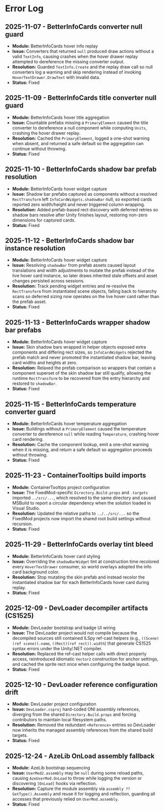 # Error Log

## 2025-11-07 - BetterInfoCards converter null guard
- **Module:** BetterInfoCards hover info replay
- **Issue:** Converters that returned `null` produced draw actions without a valid `TextInfo`, causing crashes when the hover drawer replay attempted to dereference the missing converter output.
- **Resolution:** Guarded `TextInfo.Create` and the replay draw call so null converters log a warning and skip rendering instead of invoking `HoverTextDrawer.DrawText` with invalid data.
- **Status:** Fixed

## 2025-11-09 - BetterInfoCards title converter null guard
- **Module:** BetterInfoCards hover title aggregation
- **Issue:** Countable prefabs missing a `PrimaryElement` caused the title converter to dereference a null component while computing `Units`, crashing the hover drawer replay.
- **Resolution:** Cached the `PrimaryElement`, logged a one-shot warning when absent, and returned a safe default so the aggregation can continue without throwing.
- **Status:** Fixed

## 2025-11-10 - BetterInfoCards shadow bar prefab resolution
- **Module:** BetterInfoCards hover widget capture
- **Issue:** Shadow bar prefabs captured as components without a resolved `RectTransform` left `InfoCardWidgets.shadowBar` null, so exported cards reported zero width/height and never triggered column wrapping.
- **Resolution:** Added prefab-based rect discovery with deferred retries so shadow bars resolve after Unity finishes layout, restoring non-zero dimensions for captured cards.
- **Status:** Fixed

## 2025-11-12 - BetterInfoCards shadow bar instance resolution
- **Module:** BetterInfoCards hover widget capture
- **Issue:** Resolving `shadowBar` from prefab assets caused layout translations and width adjustments to mutate the prefab instead of the live hover card instance, so later draws inherited stale offsets and asset changes persisted across sessions.
- **Resolution:** Track pending widget entries and re-resolve the `RectTransform` from instantiated scene objects, falling back to hierarchy scans so deferred sizing now operates on the live hover card rather than the prefab asset.
- **Status:** Fixed

## 2025-11-13 - BetterInfoCards wrapper shadow bar prefabs
- **Module:** BetterInfoCards hover widget capture
- **Issue:** Skin shadow bars wrapped in helper objects exposed extra components and differing rect sizes, so `InfoCardWidgets` rejected the prefab match and never promoted the instantiated shadow bar, leaving card widths and heights at zero.
- **Resolution:** Relaxed the prefab comparison so wrappers that contain a component superset of the skin shadow bar still qualify, allowing the runtime `RectTransform` to be recovered from the entry hierarchy and restored to `shadowBar`.
- **Status:** Fixed

## 2025-11-15 - BetterInfoCards temperature converter guard
- **Module:** BetterInfoCards hover temperature aggregation
- **Issue:** Buildings without a `PrimaryElement` caused the temperature converter to dereference `null` while reading `Temperature`, crashing hover card rendering.
- **Resolution:** Cache the component lookup, emit a one-shot warning when it is missing, and return a safe default so aggregation proceeds without throwing.
- **Status:** Fixed

## 2025-11-23 - ContainerTooltips build imports
- **Module:** ContainerTooltips project configuration
- **Issue:** The FixedMod-specific `Directory.Build.props` and `.targets` imported `../src/...`, which resolved to the same directory and caused MSBuild to report a circular dependency when the solution loaded in Visual Studio.
- **Resolution:** Updated the relative paths to `../../src/...` so the FixedMod projects now import the shared root build settings without recursion.
- **Status:** Fixed

## 2025-11-29 - BetterInfoCards overlay tint bleed
- **Module:** BetterInfoCards hover card styling
- **Issue:** Overriding the `shadowBarWidget` tint at construction time recolored every `HoverTextDrawer` consumer, so world overlays adopted the info card background color.
- **Resolution:** Stop mutating the skin prefab and instead recolor the instantiated shadow bar for each BetterInfoCards hover card during replay.
- **Status:** Fixed

## 2025-12-09 - DevLoader decompiler artifacts (CS1525)
- **Module:** DevLoader bootstrap and badge UI wiring
- **Issue:** The DevLoader project would not compile because the decompiled sources still contained ILSpy ref-cast helpers (e.g., `((Scene)(ref scene)).name`, `((Rect)(ref rect)).width`) that generate CS1525 syntax errors under the Unity/.NET compiler.
- **Resolution:** Replaced the ref-cast helper calls with direct property access, reintroduced idiomatic `Vector2` construction for anchor settings, and cached the sprite rect once when configuring the badge layout.
- **Status:** Fixed
## 2025-12-10 - DevLoader reference configuration drift
- **Module:** DevLoader project configuration
- **Issue:** `DevLoader.csproj` hard-coded ONI assembly references, diverging from the shared `Directory.Build.props` and forcing contributors to maintain local filesystem paths.
- **Resolution:** Removed the redundant `<Reference>` entries so DevLoader now inherits the managed assembly references from the shared build targets.
- **Status:** Fixed

## 2025-12-24 - AzeLib OnLoad assembly fallback
- **Module:** AzeLib bootstrap sequencing
- **Issue:** `UserMod2.assembly` may be `null` during some reload paths, causing `AzeUserMod.OnLoad` to throw while logging the version or discovering `[OnLoad]` hooks via reflection.
- **Resolution:** Capture the module assembly via `assembly ?? GetType().Assembly` and reuse it for logging and reflection, guarding all accesses that previously relied on `UserMod.assembly`.
- **Status:** Fixed

